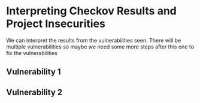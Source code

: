 # Interpreting Checkov Results and Project Insecurities 

We can interpret the results from the vulnerabilities seen. There will be multiple vulnerabilities so maybe we need some more steps after this one to fix the vulnerabilities

## Vulnerability 1

## Vulnerability 2